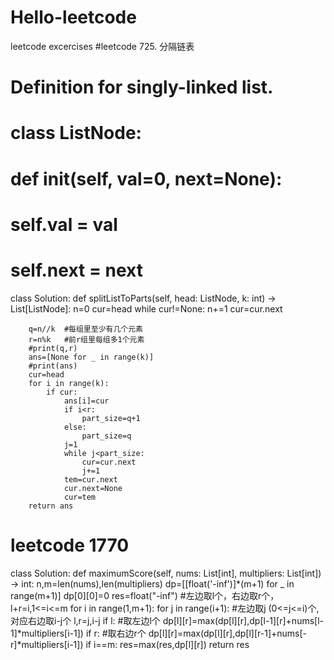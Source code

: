 # Hello-leetcode
leetcode excercises
#leetcode 725. 分隔链表
# Definition for singly-linked list.
# class ListNode:
#     def __init__(self, val=0, next=None):
#         self.val = val
#         self.next = next
class Solution:
    def splitListToParts(self, head: ListNode, k: int) -> List[ListNode]:
        n=0
        cur=head
        while cur!=None:
            n+=1
            cur=cur.next
        
        q=n//k  #每组里至少有几个元素
        r=n%k   #前r组里每组多1个元素
        #print(q,r)
        ans=[None for _ in range(k)]
        #print(ans)
        cur=head
        for i in range(k):
            if cur:
                ans[i]=cur
                if i<r:
                    part_size=q+1
                else:
                    part_size=q
                j=1
                while j<part_size:
                    cur=cur.next
                    j+=1
                tem=cur.next
                cur.next=None
                cur=tem
        return ans
        
 # leetcode 1770     
class Solution:
    def maximumScore(self, nums: List[int], multipliers: List[int]) -> int:
        n,m=len(nums),len(multipliers)
        dp=[[float('-inf')]*(m+1) for _ in range(m+1)]
        dp[0][0]=0
        res=float("-inf")
        #左边取l个，右边取r个，l+r=i,1<=i<=m
        for i in range(1,m+1):
            for j in range(i+1):  #左边取j (0<=j<=i)个,对应右边取i-j个
                l,r=j,i-j
                if l: #取左边l个
                    dp[l][r]=max(dp[l][r],dp[l-1][r]+nums[l-1]*multipliers[i-1])
                if r: #取右边r个
                    dp[l][r]=max(dp[l][r],dp[l][r-1]+nums[-r]*multipliers[i-1])
                if i==m:
                    res=max(res,dp[l][r])
        return res

